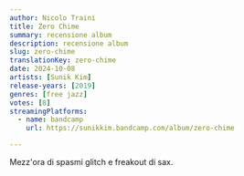 ```yaml
---
author: Nicolo Traini
title: Zero Chime
summary: recensione album 
description: recensione album 
slug: zero-chime
translationKey: zero-chime
date: 2024-10-08
artists: [Sunik Kim]
release-years: [2019]
genres: [free jazz]
votes: [8]
streamingPlatforms:
  - name: bandcamp
    url: https://sunikkim.bandcamp.com/album/zero-chime

---
```


Mezz'ora di spasmi glitch e freakout di sax.
